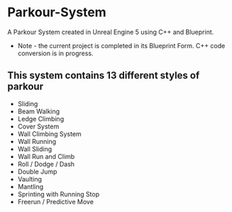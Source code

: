 # Parkour-System
A Parkour System created in Unreal Engine 5 using C++ and Blueprint.
- Note - the current project is completed in its Blueprint Form. C++ code conversion is in progress.

## This system contains 13 different styles of parkour
- Sliding
- Beam Walking
- Ledge Climbing
- Cover System
- Wall Climbing System
- Wall Running
- Wall Sliding
- Wall Run and Climb
- Roll / Dodge / Dash
- Double Jump
- Vaulting
- Mantling
- Sprinting with Running Stop
- Freerun / Predictive Move
